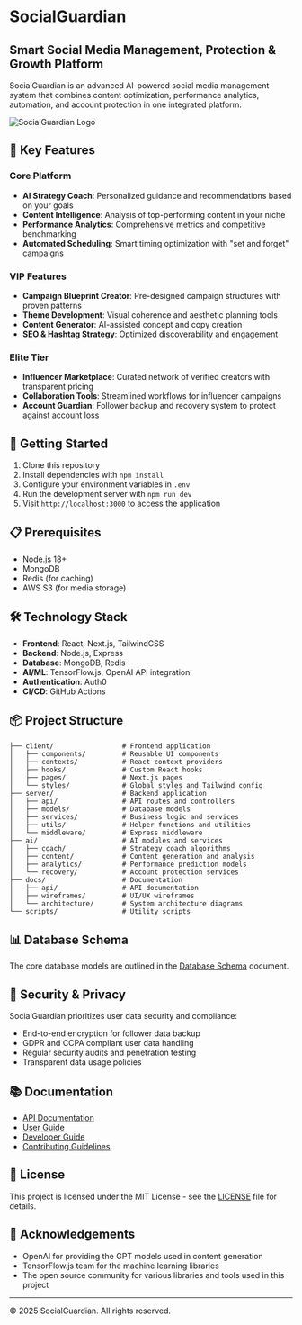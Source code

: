 # SocialGuardian

## Smart Social Media Management, Protection & Growth Platform

SocialGuardian is an advanced AI-powered social media management system that combines content optimization, performance analytics, automation, and account protection in one integrated platform.

![SocialGuardian Logo](./assets/images/logo.png)

## 🌟 Key Features

### Core Platform
- **AI Strategy Coach**: Personalized guidance and recommendations based on your goals
- **Content Intelligence**: Analysis of top-performing content in your niche
- **Performance Analytics**: Comprehensive metrics and competitive benchmarking
- **Automated Scheduling**: Smart timing optimization with "set and forget" campaigns

### VIP Features
- **Campaign Blueprint Creator**: Pre-designed campaign structures with proven patterns
- **Theme Development**: Visual coherence and aesthetic planning tools
- **Content Generator**: AI-assisted concept and copy creation
- **SEO & Hashtag Strategy**: Optimized discoverability and engagement

### Elite Tier
- **Influencer Marketplace**: Curated network of verified creators with transparent pricing
- **Collaboration Tools**: Streamlined workflows for influencer campaigns
- **Account Guardian**: Follower backup and recovery system to protect against account loss

## 🚀 Getting Started

1. Clone this repository
2. Install dependencies with `npm install`
3. Configure your environment variables in `.env`
4. Run the development server with `npm run dev`
5. Visit `http://localhost:3000` to access the application

## 📋 Prerequisites

- Node.js 18+
- MongoDB
- Redis (for caching)
- AWS S3 (for media storage)

## 🛠️ Technology Stack

- **Frontend**: React, Next.js, TailwindCSS
- **Backend**: Node.js, Express
- **Database**: MongoDB, Redis
- **AI/ML**: TensorFlow.js, OpenAI API integration
- **Authentication**: Auth0
- **CI/CD**: GitHub Actions

## 📦 Project Structure

```
├── client/                 # Frontend application
│   ├── components/         # Reusable UI components
│   ├── contexts/           # React context providers
│   ├── hooks/              # Custom React hooks
│   ├── pages/              # Next.js pages
│   └── styles/             # Global styles and Tailwind config
├── server/                 # Backend application
│   ├── api/                # API routes and controllers
│   ├── models/             # Database models
│   ├── services/           # Business logic and services
│   ├── utils/              # Helper functions and utilities
│   └── middleware/         # Express middleware
├── ai/                     # AI modules and services
│   ├── coach/              # Strategy coach algorithms
│   ├── content/            # Content generation and analysis
│   ├── analytics/          # Performance prediction models
│   └── recovery/           # Account protection services
├── docs/                   # Documentation
│   ├── api/                # API documentation
│   ├── wireframes/         # UI/UX wireframes
│   └── architecture/       # System architecture diagrams
└── scripts/                # Utility scripts
```

## 📊 Database Schema

The core database models are outlined in the [Database Schema](./docs/architecture/database-schema.md) document.

## 🔐 Security & Privacy

SocialGuardian prioritizes user data security and compliance:

- End-to-end encryption for follower data backup
- GDPR and CCPA compliant user data handling
- Regular security audits and penetration testing
- Transparent data usage policies

## 📚 Documentation

- [API Documentation](./docs/api/README.md)
- [User Guide](./docs/user-guide.md)
- [Developer Guide](./docs/developer-guide.md)
- [Contributing Guidelines](./CONTRIBUTING.md)

## 📄 License

This project is licensed under the MIT License - see the [LICENSE](LICENSE) file for details.

## 🙏 Acknowledgements

- OpenAI for providing the GPT models used in content generation
- TensorFlow.js team for the machine learning libraries
- The open source community for various libraries and tools used in this project

---

© 2025 SocialGuardian. All rights reserved.
